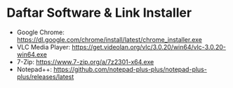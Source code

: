 # Daftar Software & Link Installer

- Google Chrome: https://dl.google.com/chrome/install/latest/chrome_installer.exe
- VLC Media Player: https://get.videolan.org/vlc/3.0.20/win64/vlc-3.0.20-win64.exe
- 7-Zip: https://www.7-zip.org/a/7z2301-x64.exe
- Notepad++: https://github.com/notepad-plus-plus/notepad-plus-plus/releases/latest
